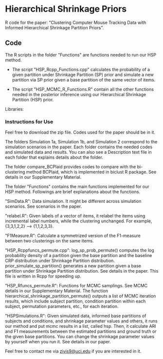 # Hierarchical Shrinkage Priors
R code for the paper:
"Clustering Computer Mouse Tracking Data with Informed Hierarchical Shrinkage Partition Priors".

## Code 

The R scripts in the folder "Functions" are functions needed to run our HSP method. 

* The script "HSP_Rcpp_Functions.cpp" calculates the probability of a given partition under Shrinkage Partition (SP) prior and simulate a new partition via SP prior given a base partition of the same vector of items.

* The script "HSP_MCMC_R_Functions.R" contain all the other functions needed in the posterior inference using our Hierarchical Shrinkage Partition (HSP) prior.

Libraries: 

### Instructions for Use

Feel free to download the zip file. Codes used for the paper should be in it.

The folders Simulation 1a, Simulation 1b, and Simulation 2 correspond to the simulation scenarios in the paper. Each folder contains the needed codes and simulated data and results. You can also see a Description text file in each folder that explains details about the folder. 

The folder compare_BCPlaid provides codes to compare with the bi-clustering method BCPlaid, which is implemented in biclust R package. See details in our Supplementary Material.


The folder "Functions" contains the main functions implemented for our HSP method. Followings are brief explanations about the functions.

"SimData.R": Data simulation. It might be different across simulation scenarios. See scenarios in the paper. 

"relabel.R": Given labels of a vector of items, it relabel the items using incremental label numbers, while the clustering unchanged. For example, {3,3,1,2,2} --> {1,1,2,3,3}.

"F1Measure.R": Calculate a symmetrized version of the F1-measure between two clusterings on the same items.

"HSP_Rcppfuncs_permute.cpp": log_sp_prob_permute() computes the log probability density of a partition given the base partition and the baseline CRP distribution under Shrinkage Partition distribution. prior_simulate_sp_partition() generates a new partition given a base partition under Shrinkage Partition distribution. See details in the paper. This file is written in Rcpp for speeding up. 

"HSP_Rfuncs_permute.R": Functions for MCMC samplings. See MCMC details in our Supplementary Material. The function hierarchical_shrinkage_partition_permute() outputs a list of MCMC iteration results, which include subject partition, condition partition within each subject, permutation parameters, etc., for each iteration. 

"HSPSimulations.R": Given simulated data, informed base partitions of subjects and conditions, and shrinkage parameter values and others, it runs our method and put mcmc results in a list, called hsp. Then, it calculate ARI and F1 measurements between the estimated partitions and ground truth or the given base partitions. You can change the shrinkage parameter values by yourself when you run it. See details in our paper.



Feel free to contact me via ziyis9@uci.edu if you are interested in it.




